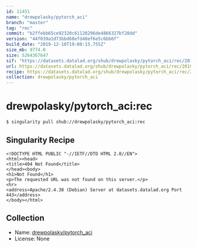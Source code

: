 ```yaml
---
id: 11451
name: "drewpolasky/pytorch_aci"
branch: "master"
tag: "rec"
commit: "b2ffebb65ce92320c61120296de4866327bf28dd"
version: "44f039a1d73bbd68efd48ef6e5c6bb6f"
build_date: "2019-12-10T19:08:15.755Z"
size_mb: 9774.0
size: 5264367647
sif: "https://datasets.datalad.org/shub/drewpolasky/pytorch_aci/rec/2019-12-10-b2ffebb6-44f039a1/44f039a1d73bbd68efd48ef6e5c6bb6f.sif"
url: https://datasets.datalad.org/shub/drewpolasky/pytorch_aci/rec/2019-12-10-b2ffebb6-44f039a1/
recipe: https://datasets.datalad.org/shub/drewpolasky/pytorch_aci/rec/2019-12-10-b2ffebb6-44f039a1/Singularity
collection: drewpolasky/pytorch_aci
---
```


# drewpolasky/pytorch_aci:rec

```bash
$ singularity pull shub://drewpolasky/pytorch_aci:rec
```

## Singularity Recipe

```singularity
<!DOCTYPE HTML PUBLIC "-//IETF//DTD HTML 2.0//EN">
<html><head>
<title>404 Not Found</title>
</head><body>
<h1>Not Found</h1>
<p>The requested URL was not found on this server.</p>
<hr>
<address>Apache/2.4.38 (Debian) Server at datasets.datalad.org Port 443</address>
</body></html>
```

## Collection

 - Name: [drewpolasky/pytorch_aci](https://github.com/drewpolasky/pytorch_aci)
 - License: None

